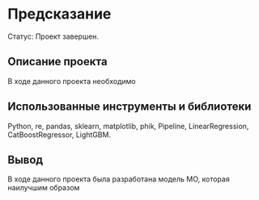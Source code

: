 # Предсказание 
Статус: Проект завершен.

## Описание проекта

В ходе данного проекта необходимо 

## Использованные инструменты и библиотеки
Python, re, pandas, sklearn, matplotlib, phik, Pipeline, LinearRegression, CatBoostRegressor, LightGBM.

## Вывод
В ходе данного проекта была разработана модель МО, которая наилучшим образом 
